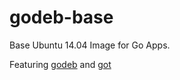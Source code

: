 # godeb-base

Base Ubuntu 14.04 Image for Go Apps. 

Featuring [godeb](https://github.com/niemeyer/godeb) and [got](https://github.com/gobuild/got)

